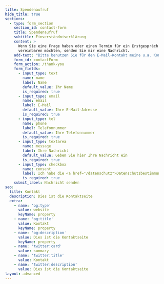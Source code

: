 ```yaml
---
title: Spendenaufruf
hide_title: true
sections:
  - type: form_section
    section_id: contact-form
    title: Spendenaufruf
    subtitle: Einverständniserklärung
    content: >
      Wenn Sie eine Frage haben oder einen Termin für ein Erstgespräch
      vereinbaren möchten, senden Sie mir eine Nachricht.
    add-text: "Bitte benutzen Sie für den E-Mail-Kontakt meine u.a. Kontaktadresse!\n\n#### Psychotherapeutische Praxis Sabine Kortbrae\n\nWolfsgangstraße 65\n\n60322 Frankfurt\n\nTelefon: 069 – 13 39 12 67\n\nE-Mail: <kontakt@psychotherapie-kortbrae.de>\n\nEingetragen im Psychotherapeutenregister der Kassenärztlichen Vereinigung Hessen, Nr. 89142\n\n#### Anfahrt mit öffentlichen Verkehrsmitteln\n\n**<mark>S-Bahn</mark>**\_ Hauptwache\n\n**<mark>U-Bahn</mark>**\_ Grüneburgweg (U1, U2, U3, U8)\n\n#### Anfahrt mit dem Auto\n\nParkhaus Turmcenter 15 Min. Fußweg\n"
    form_id: contactForm
    form_action: /thank-you
    form_fields:
      - input_type: text
        name: name
        label: Name
        default_value: Ihr Name
        is_required: true
      - input_type: email
        name: email
        label: E-Mail
        default_value: Ihre E-Mail-Adresse
        is_required: true
      - input_type: tel
        name: phone
        label: Telefonnummer
        default_value: Ihre Telefonnummer
        is_required: true
      - input_type: textarea
        name: message
        label: Ihre Nachricht
        default_value: Geben Sie hier Ihre Nachricht ein
        is_required: true
      - input_type: checkbox
        name: consent
        label: Ich habe die <a href="/datenschutz">Datenschutzbestimmungen</a> gelesen und erkenne sie an.
        is_required: true
    submit_label: Nachricht senden
seo:
  title: Kontakt
  description: Dies ist die Kontaktseite
  extra:
    - name: 'og:type'
      value: website
      keyName: property
    - name: 'og:title'
      value: Kontakt
      keyName: property
    - name: 'og:description'
      value: Dies ist die Kontaktseite
      keyName: property
    - name: 'twitter:card'
      value: summary
    - name: 'twitter:title'
      value: Kontakt
    - name: 'twitter:description'
      value: Dies ist die Kontaktseite
layout: advanced
---
```


